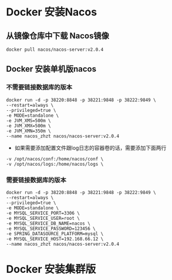 # Docker 安装Nacos

## 从镜像仓库中下载 Nacos镜像

```shell
docker pull nacos/nacos-server:v2.0.4
```



## Docker 安装单机版nacos

### 不需要链接数据库的版本

```shell
docker run -d -p 38220:8848 -p 38221:9848 -p 38222:9849 \
--restart=always \
--privileged=true \
-e MODE=standalone \
-e JVM_XMS=500m \
-e JVM_XMX=500m \
-e JVM_XMN=350m \
--name nacos_zhzt nacos/nacos-server:v2.0.4
```

* 如果需要添加配置文件跟log日志的容器卷的话，需要添加下面两行

```shell
-v /opt/nacos/conf:/home/nacos/conf \
-v /opt/nacos/logs:/home/nacos/logs \
```



### 需要链接数据库的版本

```shell
docker run -d -p 38220:8848 -p 38221:9848 -p 38222:9849 \
--restart=always \
--privileged=true \
-e MODE=standalone \
-e MYSQL_SERVICE_PORT=3306 \
-e MYSQL_SERVICE_USER=root \
-e MYSQL_SERVICE_DB_NAME=nacos \
-e MYSQL_SERVICE_PASSWORD=123456 \
-e SPRING_DATASOURCE_PLATFORM=mysql \
-e MYSQL_SERVICE_HOST=192.168.66.12 \
--name nacos_zhzt nacos/nacos-server:v2.0.4
```



# Docker 安装集群版

